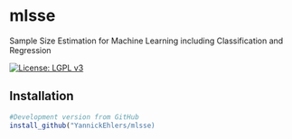 # mlsse
Sample Size Estimation for Machine Learning including Classification and Regression

[![License: LGPL v3](https://img.shields.io/badge/License-LGPL%20v3-blue.svg)](https://www.gnu.org/licenses/lgpl-3.0)

## Installation
```r
#Development version from GitHub
install_github("YannickEhlers/mlsse)
```
